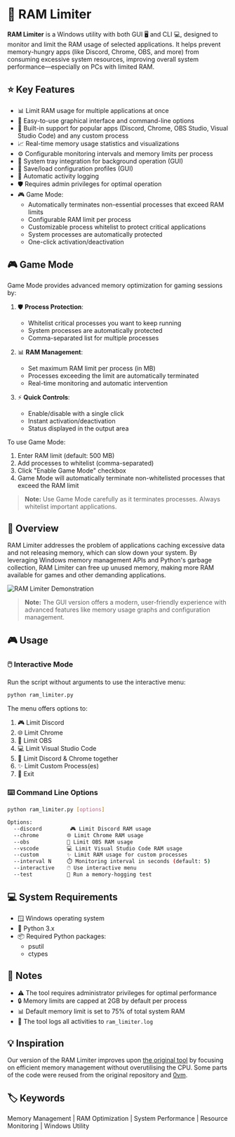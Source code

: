 # 🚀 RAM Limiter

**RAM Limiter** is a Windows utility with both GUI 🖥️ and CLI 💻, designed to monitor and limit the RAM usage of selected applications. It helps prevent memory-hungry apps (like Discord, Chrome, OBS, and more) from consuming excessive system resources, improving overall system performance—especially on PCs with limited RAM.

## ⭐ Key Features

- 📊 Limit RAM usage for multiple applications at once
- 🎯 Easy-to-use graphical interface and command-line options
- 🔧 Built-in support for popular apps (Discord, Chrome, OBS Studio, Visual Studio Code) and any custom process
- 📈 Real-time memory usage statistics and visualizations
- ⚙️ Configurable monitoring intervals and memory limits per process
- 🔄 System tray integration for background operation (GUI)
- 💾 Save/load configuration profiles (GUI)
- 📝 Automatic activity logging
- 🛡️ Requires admin privileges for optimal operation
- 🎮 Game Mode:
  - Automatically terminates non-essential processes that exceed RAM limits
  - Configurable RAM limit per process
  - Customizable process whitelist to protect critical applications
  - System processes are automatically protected
  - One-click activation/deactivation

## 🎮 Game Mode

Game Mode provides advanced memory optimization for gaming sessions by:

1. 🛡️ **Process Protection**: 
   - Whitelist critical processes you want to keep running
   - System processes are automatically protected
   - Comma-separated list for multiple processes

2. 📊 **RAM Management**:
   - Set maximum RAM limit per process (in MB)
   - Processes exceeding the limit are automatically terminated
   - Real-time monitoring and automatic intervention

3. ⚡ **Quick Controls**:
   - Enable/disable with a single click
   - Instant activation/deactivation
   - Status displayed in the output area

To use Game Mode:
1. Enter RAM limit (default: 500 MB)
2. Add processes to whitelist (comma-separated)
3. Click "Enable Game Mode" checkbox
4. Game Mode will automatically terminate non-whitelisted processes that exceed the RAM limit

> **Note:** Use Game Mode carefully as it terminates processes. Always whitelist important applications.

## 📖 Overview

RAM Limiter addresses the problem of applications caching excessive data and not releasing memory, which can slow down your system. By leveraging Windows memory management APIs and Python's garbage collection, RAM Limiter can free up unused memory, making more RAM available for games and other demanding applications.

![RAM Limiter Demonstration](https://user-images.githubusercontent.com/79897291/173233207-912f3cb1-bc42-45fa-9f81-36da025f58a4.gif)

> **Note:** The GUI version offers a modern, user-friendly experience with advanced features like memory usage graphs and configuration management.

## 🎮 Usage

### 🖱️ Interactive Mode

Run the script without arguments to use the interactive menu:

```sh
python ram_limiter.py
```

The menu offers options to:
1. 🎮 Limit Discord
2. 🌐 Limit Chrome
3. 🎥 Limit OBS
4. 💻 Limit Visual Studio Code
5. 🔄 Limit Discord & Chrome together
6. ✨ Limit Custom Process(es)
0. 🚪 Exit

### ⌨️ Command Line Options

```sh
python ram_limiter.py [options]

Options:
  --discord         🎮 Limit Discord RAM usage
  --chrome         🌐 Limit Chrome RAM usage
  --obs            🎥 Limit OBS RAM usage
  --vscode         💻 Limit Visual Studio Code RAM usage
  --custom         ✨ Limit RAM usage for custom processes
  --interval N     ⏱️ Monitoring interval in seconds (default: 5)
  --interactive    🖱️ Use interactive menu
  --test           🧪 Run a memory-hogging test
```

## 💻 System Requirements

- 🪟 Windows operating system
- 🐍 Python 3.x
- 📦 Required Python packages:
  - psutil
  - ctypes

## 📌 Notes

- ⚠️ The tool requires administrator privileges for optimal performance
- 🔒 Memory limits are capped at 2GB by default per process
- 📊 Default memory limit is set to 75% of total system RAM
- 📝 The tool logs all activities to `ram_limiter.log`

## 💡 Inspiration

Our version of the RAM Limiter improves upon [the original tool](https://github.com/farajyeet/discord-ram-limiter) by focusing on efficient memory management without overutilising the CPU. Some parts of the code were reused from the original repository and [0vm](https://github.com/0vm).

## 🏷️ Keywords

Memory Management | RAM Optimization | System Performance | Resource Monitoring | Windows Utility
